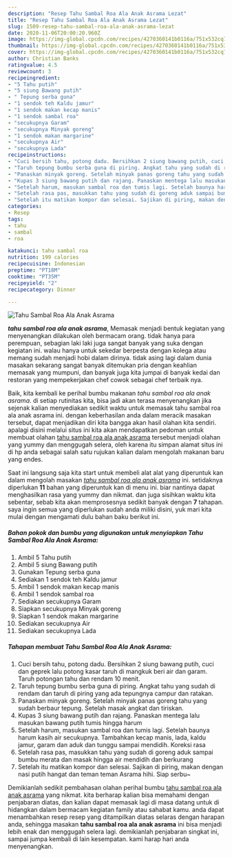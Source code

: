 ```yaml
---
description: "Resep Tahu Sambal Roa Ala Anak Asrama Lezat"
title: "Resep Tahu Sambal Roa Ala Anak Asrama Lezat"
slug: 1509-resep-tahu-sambal-roa-ala-anak-asrama-lezat
date: 2020-11-06T20:00:20.960Z
image: https://img-global.cpcdn.com/recipes/4270360141b0116a/751x532cq70/tahu-sambal-roa-ala-anak-asrama-foto-resep-utama.jpg
thumbnail: https://img-global.cpcdn.com/recipes/4270360141b0116a/751x532cq70/tahu-sambal-roa-ala-anak-asrama-foto-resep-utama.jpg
cover: https://img-global.cpcdn.com/recipes/4270360141b0116a/751x532cq70/tahu-sambal-roa-ala-anak-asrama-foto-resep-utama.jpg
author: Christian Banks
ratingvalue: 4.5
reviewcount: 3
recipeingredient:
- "5 Tahu putih"
- "5 siung Bawang putih"
- " Tepung serba guna"
- "1 sendok teh Kaldu jamur"
- "1 sendok makan kecap manis"
- "1 sendok sambal roa"
- "secukupnya Garam"
- "secukupnya Minyak goreng"
- "1 sendok makan margarine"
- "secukupnya Air"
- "secukupnya Lada"
recipeinstructions:
- "Cuci bersih tahu, potong dadu. Bersihkan 2 siung bawang putih, cuci dan geprek lalu potong kasar taruh di mangkuk beri air dan garam. Taruh potongan tahu dan rendam 10 menit."
- "Taruh tepung bumbu serba guna di piring. Angkat tahu yang sudah di rendam dan taruh di piring yang ada tepungnya campur dan ratakan."
- "Panaskan minyak goreng. Setelah minyak panas goreng tahu yang sudah berbaur tepung. Setelah masak angkat dan tiriskan."
- "Kupas 3 siung bawang putih dan rajang. Panaskan mentega lalu masukan bawang putih tumis hingga harum"
- "Setelah harum, masukan sambal roa dan tumis lagi. Setelah baunya harum kasih air secukupnya. Tambahkan kecap manis, lada, kaldu jamur, garam dan aduk dan tunggu sampai mendidih. Koreksi rasa"
- "Setelah rasa pas, masukkan tahu yang sudah di goreng aduk sampai bumbu merata dan masak hingga air mendidih dan berkurang"
- "Setelah itu matikan kompor dan selesai. Sajikan di piring, makan dengan nasi putih hangat dan teman teman Asrama hihi. Siap serbu~"
categories:
- Resep
tags:
- tahu
- sambal
- roa

katakunci: tahu sambal roa 
nutrition: 199 calories
recipecuisine: Indonesian
preptime: "PT18M"
cooktime: "PT35M"
recipeyield: "2"
recipecategory: Dinner

---
```



![Tahu Sambal Roa Ala Anak Asrama](https://img-global.cpcdn.com/recipes/4270360141b0116a/751x532cq70/tahu-sambal-roa-ala-anak-asrama-foto-resep-utama.jpg)

<b><i>tahu sambal roa ala anak asrama</i></b>, Memasak menjadi bentuk kegiatan yang menyenangkan dilakukan oleh bermacam orang. tidak hanya para perempuan, sebagian laki laki juga sangat banyak yang suka dengan kegiatan ini. walau hanya untuk sekedar berpesta dengan kolega atau memang sudah menjadi hobi dalam dirinya. tidak asing lagi dalam dunia masakan sekarang sangat banyak ditemukan pria dengan keahlian memasak yang mumpuni, dan banyak juga kita jumpai di banyak kedai dan restoran yang mempekerjakan chef cowok sebagai chef terbaik nya.

Baik, kita kembali ke perihal bumbu makanan <i>tahu sambal roa ala anak asrama</i>. di setiap rutinitas kita, bisa jadi akan terasa menyenangkan jika sejenak kalian menyediakan sedikit waktu untuk memasak tahu sambal roa ala anak asrama ini. dengan keberhasilan anda dalam meracik masakan tersebut, dapat menjadikan diri kita bangga akan hasil olahan kita sendiri. apalagi disini melalui situs ini kita akan mendapatkan pedoman untuk membuat olahan <u>tahu sambal roa ala anak asrama</u> tersebut menjadi olahan yang yummy dan menggugah selera, oleh karena itu simpan alamat situs ini di hp anda sebagai salah satu rujukan kalian dalam mengolah makanan baru yang endes.




Saat ini langsung saja kita start untuk membeli alat alat yang diperuntuk kan dalam mengolah masakan <u><i>tahu sambal roa ala anak asrama</i></u> ini. setidaknya diperlukan <b>11</b> bahan yang diperuntuk kan di menu ini. biar nantinya dapat menghasilkan rasa yang yummy dan nikmat. dan juga sisihkan waktu kita sebentar, sebab kita akan memprosesnya sedikit banyak dengan <b>7</b> tahapan. saya ingin semua yang diperlukan sudah anda miliki disini, yuk mari kita mulai dengan mengamati dulu bahan baku berikut ini.

<!--inarticleads1-->

##### Bahan pokok dan bumbu yang digunakan untuk menyiapkan Tahu Sambal Roa Ala Anak Asrama:

1. Ambil 5 Tahu putih
1. Ambil 5 siung Bawang putih
1. Gunakan  Tepung serba guna
1. Sediakan 1 sendok teh Kaldu jamur
1. Ambil 1 sendok makan kecap manis
1. Ambil 1 sendok sambal roa
1. Sediakan secukupnya Garam
1. Siapkan secukupnya Minyak goreng
1. Siapkan 1 sendok makan margarine
1. Sediakan secukupnya Air
1. Sediakan secukupnya Lada




<!--inarticleads2-->

##### Tahapan membuat Tahu Sambal Roa Ala Anak Asrama:

1. Cuci bersih tahu, potong dadu. Bersihkan 2 siung bawang putih, cuci dan geprek lalu potong kasar taruh di mangkuk beri air dan garam. Taruh potongan tahu dan rendam 10 menit.
1. Taruh tepung bumbu serba guna di piring. Angkat tahu yang sudah di rendam dan taruh di piring yang ada tepungnya campur dan ratakan.
1. Panaskan minyak goreng. Setelah minyak panas goreng tahu yang sudah berbaur tepung. Setelah masak angkat dan tiriskan.
1. Kupas 3 siung bawang putih dan rajang. Panaskan mentega lalu masukan bawang putih tumis hingga harum
1. Setelah harum, masukan sambal roa dan tumis lagi. Setelah baunya harum kasih air secukupnya. Tambahkan kecap manis, lada, kaldu jamur, garam dan aduk dan tunggu sampai mendidih. Koreksi rasa
1. Setelah rasa pas, masukkan tahu yang sudah di goreng aduk sampai bumbu merata dan masak hingga air mendidih dan berkurang
1. Setelah itu matikan kompor dan selesai. Sajikan di piring, makan dengan nasi putih hangat dan teman teman Asrama hihi. Siap serbu~




Demikianlah sedikit pembahasan olahan perihal bumbu <u>tahu sambal roa ala anak asrama</u> yang nikmat. kita berharap kalian bisa memahami dengan penjabaran diatas, dan kalian dapat memasak lagi di masa datang untuk di hidangkan dalam bermacam kegiatan family atau sahabat kamu. anda dapat menambahkan resep resep yang ditampilkan diatas selaras dengan harapan anda, sehingga masakan <b>tahu sambal roa ala anak asrama</b> ini bisa menjadi lebih enak dan menggugah selera lagi. demikianlah penjabaran singkat ini, sampai jumpa kembali di lain kesempatan. kami harap hari anda menyenangkan.
